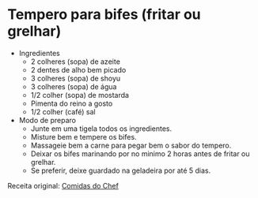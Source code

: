 # Tempero para bifes (fritar ou grelhar)

- Ingredientes
    - 2 colheres (sopa) de azeite
    - 2 dentes de alho bem picado
    - 3 colheres (sopa) de shoyu
    - 3 colheres (sopa) de água
    - 1/2 colher (sopa) de mostarda
    - Pimenta do reino a gosto
    - 1/2 colher (café) sal
- Modo de preparo
    - Junte em uma tigela todos os ingredientes.
    - Misture bem e tempere os bifes.
    - Massageie bem a carne para pegar bem o sabor do tempero.
    - Deixar os bifes marinando por no minimo 2 horas antes de fritar ou grelhar.
    - Se preferir, deixe guardado na geladeira por até 5 dias.

Receita original: [Comidas do Chef](https://comidinhasdochef.com/como-temperar-bife-para-fritar-e-para-grelhar/)